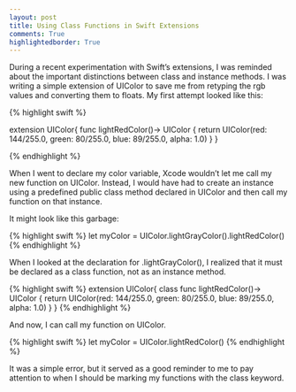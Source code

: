 ```yaml
---
layout: post
title: Using Class Functions in Swift Extensions
comments: True
highlightedborder: True
---
```

During a recent experimentation with Swift’s extensions, I was reminded about the important distinctions between class and instance methods. I was writing a simple extension of UIColor to save me from retyping the rgb values and converting them to floats. My first attempt looked like this:

{% highlight swift %}

extension UIColor{
func lightRedColor()-> UIColor {
return UIColor(red: 144/255.0, green: 80/255.0, blue: 89/255.0, alpha: 1.0)
}
}

{% endhighlight %}

When I went to declare my color variable, Xcode wouldn’t let me call my new function on UIColor. Instead, I would have had to create an instance using a predefined public class method declared in UIColor and then call my function on that instance.

It might look like this garbage:

{% highlight swift %}
let myColor = UIColor.lightGrayColor().lightRedColor()
{% endhighlight %}

When I looked at the declaration for .lightGrayColor(), I realized that it must be declared as a class function, not as an instance method.

{% highlight swift %}
extension UIColor{
class func lightRedColor()-> UIColor {
return UIColor(red: 144/255.0, green: 80/255.0, blue: 89/255.0, alpha: 1.0)
}
}
{% endhighlight %}

And now, I can call my function on UIColor.

{% highlight swift %}
let myColor = UIColor.lightRedColor()
{% endhighlight %}

It was a simple error, but it served as a good reminder to me to pay attention to when I should be marking my functions with the class keyword.






